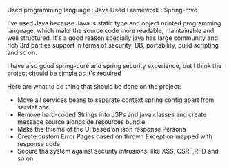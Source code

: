 Used programming language : Java
Used Framework : Spring-mvc

I've used Java because Java is static type and object orinted programming language, 
which make the source code more readable, maintainable and well structured.
It's a good reason specially java has large community and rich 3rd parties support in terms of security, DB, portability, build scripting and so on.

I have also good spring-core and spring security experience, but I think the project should be simple as it's required
 
Here are what to do thing that should be done on the project:

- Move all services beans to separate context spring config apart from servlet one.
- Remove hard-coded Strings into JSPs and java classes and create message source alongside resources bundle
- Make the thieme of the UI based on json response Persona
- Create custom Error Pages based on thrown Exception mapped with response code
- Secure tha system against security intrusions, like XSS, CSRF,RFD and so on.   